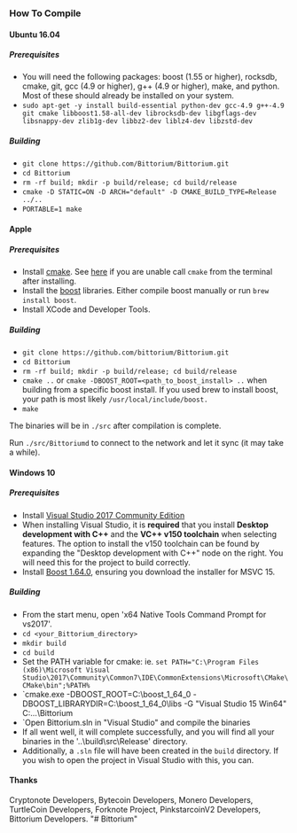 
### How To Compile

#### Ubuntu 16.04

##### Prerequisites

- You will need the following packages: boost (1.55 or higher), rocksdb, cmake, git, gcc (4.9 or higher), g++ (4.9 or higher), make, and python. Most of these should already be installed on your system.
- `sudo apt-get -y install build-essential python-dev gcc-4.9 g++-4.9 git cmake libboost1.58-all-dev librocksdb-dev libgflags-dev libsnappy-dev zlib1g-dev libbz2-dev liblz4-dev libzstd-dev`

##### Building

- `git clone https://github.com/Bittorium/Bittorium.git`
- `cd Bittorium`
- `rm -rf build; mkdir -p build/release; cd build/release`
- `cmake -D STATIC=ON -D ARCH="default" -D CMAKE_BUILD_TYPE=Release ../..`
- `PORTABLE=1 make`

#### Apple

##### Prerequisites

- Install [cmake](https://cmake.org/). See [here](https://stackoverflow.com/questions/23849962/cmake-installer-for-mac-fails-to-create-usr-bin-symlinks) if you are unable call `cmake` from the terminal after installing.
- Install the [boost](http://www.boost.org/) libraries. Either compile boost manually or run `brew install boost`.
- Install XCode and Developer Tools.

##### Building

- `git clone https://github.com/bittorium/Bittorium.git`
- `cd Bittorium`
- `rm -rf build; mkdir -p build/release; cd build/release`
- `cmake ..` or `cmake -DBOOST_ROOT=<path_to_boost_install> ..` when building
  from a specific boost install. If you used brew to install boost, your path is most likely `/usr/local/include/boost.`
- `make`

The binaries will be in `./src` after compilation is complete.

Run `./src/Bittoriumd` to connect to the network and let it sync (it may take a while).

#### Windows 10

##### Prerequisites
- Install [Visual Studio 2017 Community Edition](https://www.visualstudio.com/thank-you-downloading-visual-studio/?sku=Community&rel=15&page=inlineinstall)
- When installing Visual Studio, it is **required** that you install **Desktop development with C++** and the **VC++ v150 toolchain** when selecting features. The option to install the v150 toolchain can be found by expanding the "Desktop development with C++" node on the right. You will need this for the project to build correctly.
- Install [Boost 1.64.0](https://sourceforge.net/projects/boost/files/boost-binaries/1.64.0/), ensuring you download the installer for MSVC 15.

##### Building

- From the start menu, open 'x64 Native Tools Command Prompt for vs2017'.
- `cd <your_Bittorium_directory>`
- `mkdir build`
- `cd build`
- Set the PATH variable for cmake: ie. `set PATH="C:\Program Files (x86)\Microsoft Visual Studio\2017\Community\Common7\IDE\CommonExtensions\Microsoft\CMake\CMake\bin";%PATH%`
- `cmake.exe -DBOOST_ROOT=C:\boost_1_64_0 -DBOOST_LIBRARYDIR=C:\boost_1_64_0\libs -G "Visual Studio 15 Win64" C:\...\Bittorium
- `Open Bittorium.sln in "Visual Studio" and compile the binaries
- If all went well, it will complete successfully, and you will find all your binaries in the '..\build\src\Release' directory.
- Additionally, a `.sln` file will have been created in the `build` directory. If you wish to open the project in Visual Studio with this, you can.

#### Thanks
Cryptonote Developers, Bytecoin Developers, Monero Developers, TurtleCoin Developers, Forknote Project, PinkstarcoinV2 Developers, Bittorium Developers.
"# Bittorium" 
